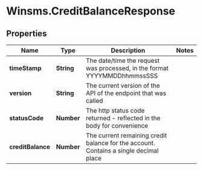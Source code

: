 # Winsms.CreditBalanceResponse

## Properties
Name | Type | Description | Notes
------------ | ------------- | ------------- | -------------
**timeStamp** | **String** | The date/time the request was processed, in the format YYYYMMDDhhmmssSSS | 
**version** | **String** | The current version of the API of the endpoint that was called | 
**statusCode** | **Number** | The http status code returned - reflected in the body for convenience | 
**creditBalance** | **Number** | The current remaining credit balance for the account. Contains a single decimal place | 


